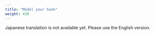 ```yaml
---
title: "Model your hook"
weight: 430
---
```


Japanese translation is not available yet. Please use the English version.
